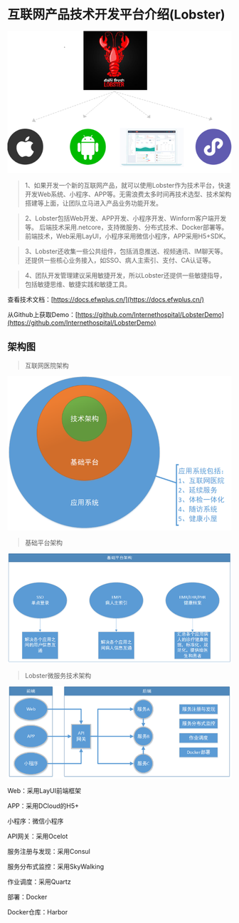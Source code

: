 # 互联网产品技术开发平台介绍(Lobster)

![Lobster](images/shuoming.png)

> 1、如果开发一个新的互联网产品，就可以使用Lobster作为技术平台，快速开发Web系统、小程序、APP等。无需浪费太多时间再技术选型、技术架构搭建等上面，让团队立马进入产品业务功能开发。

> 2、Lobster包括Web开发、APP开发、小程序开发、Winform客户端开发等。
后端技术采用.netcore，支持微服务、分布式技术、Docker部署等。
前端技术，Web采用LayUI，小程序采用微信小程序，APP采用H5+SDK。

> 3、Lobster还收集一些公共组件，包括消息推送、视频通讯、IM聊天等。还提供一些核心业务接入，如SSO、病人主索引、支付、CA认证等。

> 4、团队开发管理建议采用敏捷开发，所以Lobster还提供一些敏捷指导，包括敏捷思维、敏捷实践和敏捷工具。

查看技术文档：[https://docs.efwplus.cn/](https://docs.efwplus.cn/)

从Github上获取Demo：[https://github.com/Internethospital/LobsterDemo](https://github.com/Internethospital/LobsterDemo)

## 架构图

> 互联网医院架构

![Lobster](images/互联网医院架构.png)

> 基础平台架构

![Lobster](images/基础平台架构.png)

> Lobster微服务技术架构

![Lobster](images/Lobster微服务技术架构.png)

Web：采用LayUI前端框架

APP：采用DCloud的H5+

小程序：微信小程序

API网关：采用Ocelot

服务注册与发现：采用Consul

服务分布式监控：采用SkyWalking

作业调度：采用Quartz

部署：Docker

Docker仓库：Harbor

